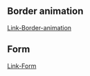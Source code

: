 ## Border animation

[Link-Border-animation](https://border-animation.netlify.app/)

## Form

[Link-Form](https://formtemplate.vercel.app_blank)